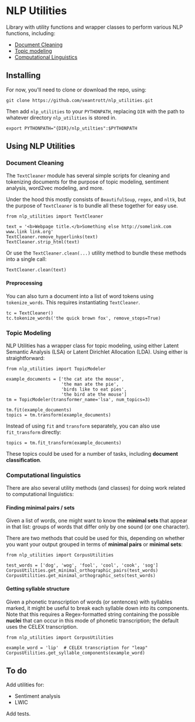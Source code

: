 # NLP Utilities

Library with utility functions and wrapper classes to perform various NLP functions, including:
* [Document Cleaning](#document-cleaning)
* [Topic modeling](#topic-modeling)
* [Computational Linguistics](#computational-linguistics)

## Installing

For now, you'll need to clone or download the repo, using:

```git clone https://github.com/seantrott/nlp_utilities.git```

Then add `nlp_utilities` to your `PYTHONPATH`, replacing `DIR` with the path to whatever directory `nlp_utilities` is stored in.

```export PYTHONPATH="{DIR}/nlp_utilties":$PYTHONPATH```

## Using NLP Utilities

### Document Cleaning

The `TextCleaner` module has several simple scripts for cleaning and tokenizing documents for the purpose of topic modeling, sentiment analysis, word2vec modeling, and more.

Under the hood this mostly consists of `BeautifulSoup`, `regex`, and `nltk`, but the purpose of `TextCleaner` is to bundle all these together for easy use.

```
from nlp_utilities import TextCleaner

text = '<b>Webpage title.</b>Something else http://somelink.com www.link link.org'
TextCleaner.remove_hyperlinks(text)
TextCleaner.strip_html(text)
```

Or use the `TextCleaner.clean(...)` utility method to bundle these methods into a single call:

```
TextCleaner.clean(text)
```

#### Preprocessing

You can also turn a document into a list of word tokens using `tokenize_words`. This requires instantiating `TextCleaner`.

```
tc = TextCleaner()
tc.tokenize_words('the quick brown fox', remove_stops=True)
```


### Topic Modeling

NLP Utilities has a wrapper class for topic modeling, using either Latent Semantic Analysis (LSA) or Latent Dirichlet Allocation (LDA). Using either is straightforward:

```
from nlp_utilities import TopicModeler

example_documents = ['the cat ate the mouse',
                     'the man ate the pie',
                     'birds like to eat pies',
                     'the bird ate the mouse']
tm = TopicModeler(transformer_name='lsa', num_topics=3)

tm.fit(example_documents)
topics = tm.transform(example_documents)

```

Instead of using `fit` and `transform` separately, you can also use `fit_transform` directly:

```
topics = tm.fit_transform(example_documents)
```

These topics could be used for a number of tasks, including **document classification**. 


### Computational linguistics

There are also several utility methods (and classes) for doing work related to computational linguistics:

#### Finding minimal pairs / sets

Given a list of words, one might want to know the **minimal sets** that appear in that list: groups of words that differ only by one sound (or one character). 

There are two methods that could be used for this, depending on whether you want your output grouped in terms of **minimal pairs** or **minimal sets**:

```
from nlp_utilities import CorpusUtilities

test_words = ['dog', 'wog', 'fool', 'cool', 'cook', 'sog']
CorpusUtilities.get_minimal_orthographic_pairs(test_words)
CorpusUtilities.get_minimal_orthographic_sets(test_words)
```

#### Getting syllable structure

Given a phonetic transcription of words (or sentences) with syllables marked, it might be useful to break each syllable down into its components. Note that this requires a Regex-formatted string containing the possible **nuclei** that can occur in this mode of phonetic transcription; the default uses the CELEX transcription.

```
from nlp_utilities import CorpusUtilities

example_word = 'lip'  # CELEX transcription for "leap"
CorpusUtilities.get_syllable_components(example_word)
```

## To do

Add utilities for:
* Sentiment analysis
* LWIC

Add tests.
